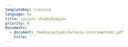 ```yaml
---
templateKey: training
language: ka
title: კვლევის ინსტრუმენტები
priority: 0
documents:
  - document: /media/uploads/kvlevis-instrumentebi.pdf
    title: ' '
---
```


